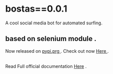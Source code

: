 # bostas==0.0.1
A cool social media bot for automated surfing.
## based on selenium module .

Now released on <a href="https://pypi.org/"> pypi.prg </a>. Check out now <a href="https://pypi.org/project/bostas/0.0.1/" >Here </a>.

<br>Read Full official documentation <a href="#">Here</a> .


